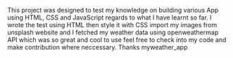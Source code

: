 This project was designed to test my knowledge on building various App using HTML, CSS and JavaScript regards to what I have learnt so far.
I wrote the test using HTML then style it with CSS import my images from unsplash website and I fetched my weather data using openweathermap API which was so great and cool to use feel free to check into my code and 
make contribution where neccessary. Thanks
myweather_app
